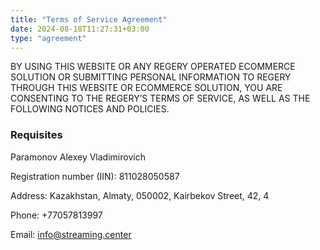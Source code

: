```yaml
---
title: "Terms of Service Agreement"
date: 2024-08-18T11:27:31+03:00
type: "agreement"
---
```


BY USING THIS WEBSITE OR ANY REGERY OPERATED ECOMMERCE SOLUTION OR SUBMITTING PERSONAL INFORMATION TO REGERY THROUGH THIS WEBSITE OR ECOMMERCE SOLUTION, YOU ARE CONSENTING TO THE REGERY’S TERMS OF SERVICE, AS WELL AS THE FOLLOWING NOTICES AND POLICIES.

### Requisites

Paramonov Alexey Vladimirovich

Registration number (IIN): 811028050587

Address: Kazakhstan, Almaty, 050002, Kairbekov Street, 42, 4 

Phone: +77057813997

Email: info@streaming.center
